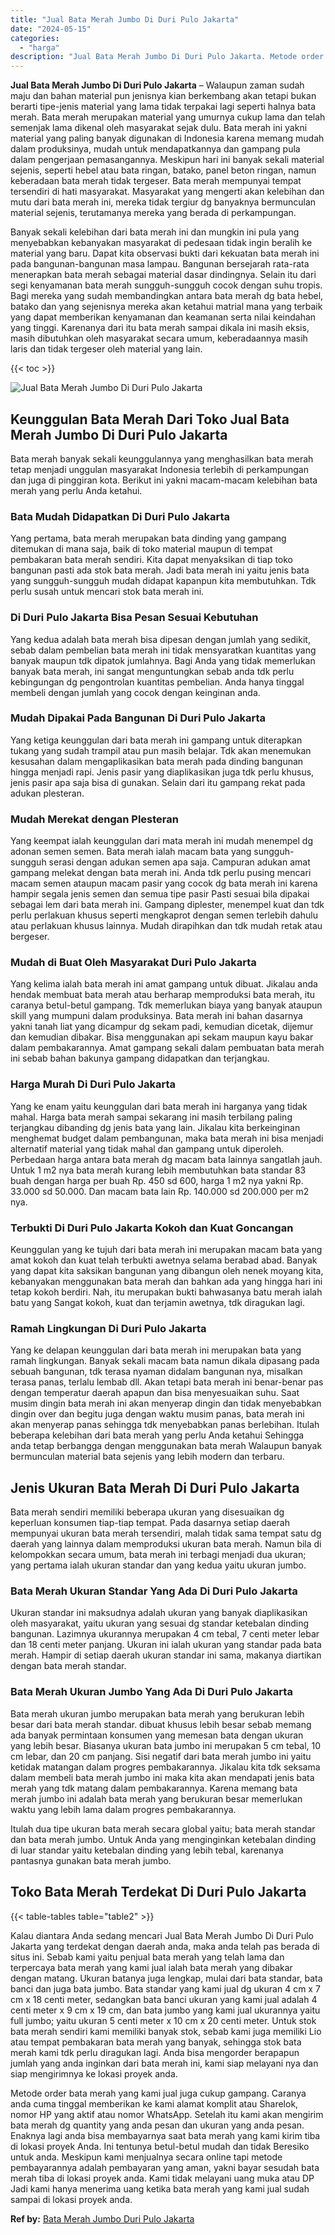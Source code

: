 ```yaml
---
title: "Jual Bata Merah Jumbo Di Duri Pulo Jakarta"
date: "2024-05-15"
categories: 
  - "harga"
description: "Jual Bata Merah Jumbo Di Duri Pulo Jakarta. Metode order bata merah yang kami jual juga cukup gampang. Caranya anda cuma tinggal memberikan ke kami alamat ko..."
---
```


**Jual Bata Merah Jumbo Di Duri Pulo Jakarta** – Walaupun zaman sudah maju dan bahan material pun jenisnya kian berkembang akan tetapi bukan berarti tipe-jenis material yang lama tidak terpakai lagi seperti halnya bata merah. Bata merah merupakan material yang umurnya cukup lama dan telah semenjak lama dikenal oleh masyarakat sejak dulu. Bata merah ini yakni material yang paling banyak digunakan di Indonesia karena memang mudah dalam produksinya, mudah untuk mendapatkannya dan gampang pula dalam pengerjaan pemasangannya. Meskipun hari ini banyak sekali material sejenis, seperti hebel atau bata ringan, batako, panel beton ringan, namun keberadaan bata merah tidak tergeser. Bata merah mempunyai tempat tersendiri di hati masyarakat. Masyarakat yang mengerti akan kelebihan dan mutu dari bata merah ini, mereka tidak tergiur dg banyaknya bermunculan material sejenis, terutamanya mereka yang berada di perkampungan.

Banyak sekali kelebihan dari bata merah ini dan mungkin ini pula yang menyebabkan kebanyakan masyarakat di pedesaan tidak ingin beralih ke material yang baru. Dapat kita observasi bukti dari kekuatan bata merah ini pada bangunan-bangunan masa lampau. Bangunan bersejarah rata-rata menerapkan bata merah sebagai material dasar dindingnya. Selain itu dari segi kenyamanan bata merah sungguh-sungguh cocok dengan suhu tropis. Bagi mereka yang sudah membandingkan antara bata merah dg bata hebel, batako dan yang sejenisnya mereka akan ketahui matrial mana yang terbaik yang dapat memberikan kenyamanan dan keamanan serta nilai keindahan yang tinggi. Karenanya dari itu bata merah sampai dikala ini masih eksis, masih dibutuhkan oleh masyarakat secara umum, keberadaannya masih laris dan tidak tergeser oleh material yang lain.

{{< toc >}}

![Jual Bata Merah Jumbo Di Duri Pulo Jakarta](/images/jual-bata-merah-37.png)

## Keunggulan Bata Merah Dari Toko Jual Bata Merah Jumbo Di Duri Pulo Jakarta

Bata merah banyak sekali keunggulannya yang menghasilkan bata merah tetap menjadi unggulan masyarakat Indonesia terlebih di perkampungan dan juga di pinggiran kota. Berikut ini yakni macam-macam kelebihan bata merah yang perlu Anda ketahui.

### Bata Mudah Didapatkan Di Duri Pulo Jakarta

Yang pertama, bata merah merupakan bata dinding yang gampang ditemukan di mana saja, baik di toko material maupun di tempat pembakaran bata merah sendiri. Kita dapat menyaksikan di tiap toko bangunan pasti ada stok bata merah. Jadi bata merah ini yaitu jenis bata yang sungguh-sungguh mudah didapat kapanpun kita membutuhkan. Tdk perlu susah untuk mencari stok bata merah ini.

### Di Duri Pulo Jakarta Bisa Pesan Sesuai Kebutuhan

Yang kedua adalah bata merah bisa dipesan dengan jumlah yang sedikit, sebab dalam pembelian bata merah ini tidak mensyaratkan kuantitas yang banyak maupun tdk dipatok jumlahnya. Bagi Anda yang tidak memerlukan banyak bata merah, ini sangat menguntungkan sebab anda tdk perlu kebingungan dg pengontrolan kuantitas pembelian. Anda hanya tinggal membeli dengan jumlah yang cocok dengan keinginan anda.

### Mudah Dipakai Pada Bangunan Di Duri Pulo Jakarta

Yang ketiga keunggulan dari bata merah ini gampang untuk diterapkan tukang yang sudah trampil atau pun masih belajar. Tdk akan menemukan kesusahan dalam mengaplikasikan bata merah pada dinding bangunan hingga menjadi rapi. Jenis pasir yang diaplikasikan juga tdk perlu khusus, jenis pasir apa saja bisa di gunakan. Selain dari itu gampang rekat pada adukan plesteran.

### Mudah Merekat dengan Plesteran

Yang keempat ialah keunggulan dari mata merah ini mudah menempel dg adonan semen semen. Bata merah ialah macam bata yang sungguh-sungguh serasi dengan adukan semen apa saja. Campuran adukan amat gampang melekat dengan bata merah ini. Anda tdk perlu pusing mencari macam semen ataupun macam pasir yang cocok dg bata merah ini karena hampir segala jenis semen dan semua tipe pasir Pasti sesuai bila dipakai sebagai lem dari bata merah ini. Gampang diplester, menempel kuat dan tdk perlu perlakuan khusus seperti mengkaprot dengan semen terlebih dahulu atau perlakuan khusus lainnya. Mudah dirapihkan dan tdk mudah retak atau bergeser.

### Mudah di Buat Oleh Masyarakat Duri Pulo Jakarta

Yang kelima ialah bata merah ini amat gampang untuk dibuat. Jikalau anda hendak membuat bata merah atau berharap memproduksi bata merah, itu caranya betul-betul gampang. Tdk memerlukan biaya yang banyak ataupun skill yang mumpuni dalam produksinya. Bata merah ini bahan dasarnya yakni tanah liat yang dicampur dg sekam padi, kemudian dicetak, dijemur dan kemudian dibakar. Bisa menggunakan api sekam maupun kayu bakar dalam pembakarannya. Amat gampang sekali dalam pembuatan bata merah ini sebab bahan bakunya gampang didapatkan dan terjangkau.

### Harga Murah Di Duri Pulo Jakarta

Yang ke enam yaitu keunggulan dari bata merah ini harganya yang tidak mahal. Harga bata merah sampai sekarang ini masih terbilang paling terjangkau dibanding dg jenis bata yang lain. Jikalau kita berkeinginan menghemat budget dalam pembangunan, maka bata merah ini bisa menjadi alternatif material yang tidak mahal dan gampang untuk diperoleh. Perbedaan harga antara bata merah dg macam bata lainnya sangatlah jauh. Untuk 1 m2 nya bata merah kurang lebih membutuhkan bata standar 83 buah dengan harga per buah Rp. 450 sd 600, harga 1 m2 nya yakni Rp. 33.000 sd 50.000. Dan macam bata lain Rp. 140.000 sd 200.000 per m2 nya.

### Terbukti Di Duri Pulo Jakarta Kokoh dan Kuat Goncangan

Keunggulan yang ke tujuh dari bata merah ini merupakan macam bata yang amat kokoh dan kuat telah terbukti awetnya selama berabad abad. Banyak yang dapat kita saksikan bangunan yang dibangun oleh nenek moyang kita, kebanyakan menggunakan bata merah dan bahkan ada yang hingga hari ini tetap kokoh berdiri. Nah, itu merupakan bukti bahwasanya batu merah ialah batu yang Sangat kokoh, kuat dan terjamin awetnya, tdk diragukan lagi.

### Ramah Lingkungan Di Duri Pulo Jakarta

Yang ke delapan keunggulan dari bata merah ini merupakan bata yang ramah lingkungan. Banyak sekali macam bata namun dikala dipasang pada sebuah bangunan, tdk terasa nyaman didalam bangunan nya, misalkan terasa panas, terlalu lembab dll. Akan tetapi bata merah ini benar-benar pas dengan temperatur daerah apapun dan bisa menyesuaikan suhu. Saat musim dingin bata merah ini akan menyerap dingin dan tidak menyebabkan dingin over dan begitu juga dengan waktu musim panas, bata merah ini akan menyerap panas sehingga tdk menyebabkan panas berlebihan. Itulah beberapa kelebihan dari bata merah yang perlu Anda ketahui Sehingga anda tetap berbangga dengan menggunakan bata merah Walaupun banyak bermunculan material bata sejenis yang lebih modern dan terbaru.

## Jenis Ukuran Bata Merah Di Duri Pulo Jakarta

Bata merah sendiri memiliki beberapa ukuran yang disesuaikan dg keperluan konsumen tiap-tiap tempat. Pada dasarnya setiap daerah mempunyai ukuran bata merah tersendiri, malah tidak sama tempat satu dg daerah yang lainnya dalam memproduksi ukuran bata merah. Namun bila di kelompokkan secara umum, bata merah ini terbagi menjadi dua ukuran; yang pertama ialah ukuran standar dan yang kedua yaitu ukuran jumbo.

### Bata Merah Ukuran Standar Yang Ada Di Duri Pulo Jakarta

Ukuran standar ini maksudnya adalah ukuran yang banyak diaplikasikan oleh masyarakat, yaitu ukuran yang sesuai dg standar ketebalan dinding bangunan. Lazimnya ukurannya merupakan 4 cm tebal, 7 centi meter lebar dan 18 centi meter panjang. Ukuran ini ialah ukuran yang standar pada bata merah. Hampir di setiap daerah ukuran standar ini sama, makanya diartikan dengan bata merah standar.

### Bata Merah Ukuran Jumbo Yang Ada Di Duri Pulo Jakarta

Bata merah ukuran jumbo merupakan bata merah yang berukuran lebih besar dari bata merah standar. dibuat khusus lebih besar sebab memang ada banyak permintaan konsumen yang memesan bata dengan ukuran yang lebih besar. Biasanya ukuran bata jumbo ini merupakan 5 cm tebal, 10 cm lebar, dan 20 cm panjang. Sisi negatif dari bata merah jumbo ini yaitu ketidak matangan dalam progres pembakarannya. Jikalau kita tdk seksama dalam membeli bata merah jumbo ini maka kita akan mendapati jenis bata merah yang tdk matang dalam pembakarannya. Karena memang bata merah jumbo ini adalah bata merah yang berukuran besar memerlukan waktu yang lebih lama dalam progres pembakarannya.

Itulah dua tipe ukuran bata merah secara global yaitu; bata merah standar dan bata merah jumbo. Untuk Anda yang menginginkan ketebalan dinding di luar standar yaitu ketebalan dinding yang lebih tebal, karenanya pantasnya gunakan bata merah jumbo.

## Toko Bata Merah Terdekat Di Duri Pulo Jakarta

{{< table-tables table="table2" >}}

Kalau diantara Anda sedang mencari Jual Bata Merah Jumbo Di Duri Pulo Jakarta yang terdekat dengan daerah anda, maka anda telah pas berada di situs ini. Sebab kami yaitu penjual bata merah yang telah lama dan terpercaya bata merah yang kami jual ialah bata merah yang dibakar dengan matang. Ukuran batanya juga lengkap, mulai dari bata standar, bata banci dan juga bata jumbo. Bata standar yang kami jual dg ukuran 4 cm x 7 cm x 18 centi meter, sedangkan bata banci ukuran yang kami jual adalah 4 centi meter x 9 cm x 19 cm, dan bata jumbo yang kami jual ukurannya yaitu full jumbo; yaitu ukuran 5 centi meter x 10 cm x 20 centi meter. Untuk stok bata merah sendiri kami memiliki banyak stok, sebab kami juga memiliki Lio atau tempat pembakaran bata merah yang banyak, sehingga stok bata merah kami tdk perlu diragukan lagi. Anda bisa mengorder berapapun jumlah yang anda inginkan dari bata merah ini, kami siap melayani nya dan siap mengirimnya ke lokasi proyek anda.

Metode order bata merah yang kami jual juga cukup gampang. Caranya anda cuma tinggal memberikan ke kami alamat komplit atau Sharelok, nomor HP yang aktif atau nomor WhatsApp. Setelah itu kami akan mengirim bata merah dg quantity yang anda pesan dan ukuran yang anda pesan. Enaknya lagi anda bisa membayarnya saat bata merah yang kami kirim tiba di lokasi proyek Anda. Ini tentunya betul-betul mudah dan tidak Beresiko untuk anda. Meskipun kami menjualnya secara online tapi metode pembayarannya adalah pembayaran yang aman, yakni bayar sesudah bata merah tiba di lokasi proyek anda. Kami tidak melayani uang muka atau DP Jadi kami hanya menerima uang ketika bata merah yang kami jual sudah sampai di lokasi proyek anda.

**Ref by:** [Bata Merah Jumbo Duri Pulo Jakarta](https://id.wikipedia.org/wiki/Bata)
